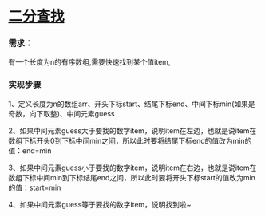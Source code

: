 # [二分查找](https://github.com/yuan525/vue-notes/blob/master/%E7%AE%97%E6%B3%95%E7%BB%83%E4%B9%A0/01%E3%80%81%E4%BA%8C%E5%88%86%E6%9F%A5%E6%89%BE/algorithm.html)

### 需求：

有一个长度为n的有序数组,需要快速找到某个值item,

### 实现步骤

1、定义长度为n的数组arr、开头下标start、结尾下标end、中间下标min(如果是奇数，向下取整)、中间元素guess

2、如果中间元素guess大于要找的数字item，说明item在左边，也就是说item在数组下标开头0到下标中间min之间，所以此时要将结尾下标end的值改为min的值：end=min

3、如果中间元素guess小于要找的数字item，说明item在右边，也就是说item在数组下标中间min到下标结尾end之间，所以此时要将开头下标start的值改为min的值：start=min

4、如果中间元素guess等于要找的数字item，说明找到啦~
